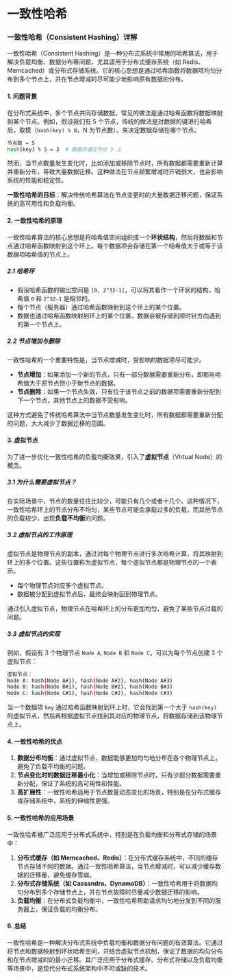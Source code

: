 # 一致性哈希

### **一致性哈希（Consistent Hashing）详解**

一致性哈希（Consistent Hashing）是一种分布式系统中常用的哈希算法，用于解决负载均衡、数据分布等问题，尤其适用于分布式缓存系统（如 Redis、Memcached）或分布式存储系统。它的核心思想是通过哈希函数将数据项均匀分布到多个节点上，并在节点增减时尽可能少地影响原有数据的分布。

#### **1. 问题背景**

在分布式系统中，多个节点共同存储数据，常见的做法是通过哈希函数将数据映射到某个节点。例如，假设我们有 5 个节点，传统的做法是对数据的键进行哈希后，取模（`hash(key) % N`，N 为节点数），来决定数据存储在哪个节点。

```bash
节点数 = 5
hash(key) % 5 = 3  # 数据存储在节点 3 上
```

然而，当节点数量发生变化时，比如添加或移除节点时，所有数据都需要重新计算并重新分布，导致大量数据迁移。这种做法在节点频繁增减时开销很大，也会影响系统的性能和稳定性。

**一致性哈希的目标**：解决传统哈希算法在节点变更时的大量数据迁移问题，保证系统的高可用性和负载均衡。

#### **2. 一致性哈希的原理**

一致性哈希算法的核心思想是将哈希值空间组织成一个**环状结构**，然后将数据和节点通过哈希函数映射到这个环上。每个数据项会存储在第一个哈希值大于或等于该数据项哈希值的节点上。

##### **2.1 哈希环**

- 假设哈希函数的输出空间是 `[0, 2^32-1]`，可以将其看作一个环状的结构，哈希值 `0` 和 `2^32-1` 是相邻的。
- 每个节点（服务器）通过哈希函数映射到这个环上的某个位置。
- 数据也通过哈希函数映射到环上的某个位置，数据会被存储到顺时针方向遇到的第一个节点上。

##### **2.2 节点增加与删除**

一致性哈希的一个重要特性是，当节点增减时，受影响的数据项尽可能少。

- **节点增加**：如果添加一个新的节点，只有一部分数据需要重新分布，即那些哈希值大于原节点但小于新节点的数据。
- **节点删除**：如果一个节点失效，只有位于该节点之前的数据项需要重新分配到下一个节点，其他节点上的数据不受影响。

这种方式避免了传统哈希算法中当节点数量发生变化时，所有数据都需要重新分配的问题，大大减少了数据迁移的范围。

#### **3. 虚拟节点**

为了进一步优化一致性哈希的负载均衡效果，引入了**虚拟节点**（Virtual Node）的概念。

##### **3.1 为什么需要虚拟节点？**

在实际场景中，节点的数量往往比较少，可能只有几个或者十几个。这种情况下，一致性哈希环上的节点分布不均匀，某些节点可能会承载过多的负载，而其他节点的负载较少，出现**负载不均衡**的问题。

##### **3.2 虚拟节点的工作原理**

虚拟节点是物理节点的副本，通过对每个物理节点进行多次哈希计算，将其映射到环上的多个位置。这些位置称为虚拟节点，每个虚拟节点都是物理节点的一个表示。

- 每个物理节点对应多个虚拟节点。
- 数据被分配到虚拟节点后，最终会映射回到物理节点。

通过引入虚拟节点，物理节点在哈希环上的分布更加均匀，避免了某些节点过载的问题。

##### **3.3 虚拟节点的实现**

例如，假设有 3 个物理节点 `Node A`, `Node B` 和 `Node C`，可以为每个节点创建 3 个虚拟节点：

```bash
虚拟节点：
Node A: hash(Node A#1), hash(Node A#2), hash(Node A#3)
Node B: hash(Node B#1), hash(Node B#2), hash(Node B#3)
Node C: hash(Node C#1), hash(Node C#2), hash(Node C#3)
```

当一个数据项 `key` 通过哈希函数映射到环上时，它会找到第一个大于 `hash(key)` 的虚拟节点，然后再根据虚拟节点找到其对应的物理节点，将数据存储到该物理节点上。

#### **4. 一致性哈希的优点**

1. **数据分布均衡**：通过虚拟节点，数据能够更加均匀地分布在各个物理节点上，避免了负载不均衡的问题。
2. **节点变化时的数据迁移最小化**：当增加或移除节点时，只有少部分数据需要重新分配，保证了系统的高可用性和性能。
3. **高扩展性**：一致性哈希适用于节点数量动态变化的场景，特别是在分布式缓存或存储系统中，系统的伸缩性更强。

#### **5. 一致性哈希的应用场景**

一致性哈希被广泛应用于分布式系统中，特别是在负载均衡和分布式存储的场景中：

1. **分布式缓存（如 Memcached、Redis）**：在分布式缓存系统中，不同的缓存节点存储不同的数据。通过一致性哈希算法，当节点增减时，可以减少缓存数据的迁移量，避免缓存雪崩。
2. **分布式存储系统（如 Cassandra、DynamoDB）**：一致性哈希用于将数据均匀分布到多个存储节点上，并在节点故障时尽量减少数据迁移的影响。
3. **负载均衡**：在分布式负载均衡中，一致性哈希帮助请求均匀地分发到不同的服务器上，保证负载的均衡分布。

#### **6. 总结**

一致性哈希是一种解决分布式系统中负载均衡和数据分布问题的有效算法。它通过将节点和数据映射到环状哈希空间，并结合虚拟节点机制，保证了数据的均匀分布和在节点增减时的最小迁移。其广泛应用于分布式缓存、分布式存储以及负载均衡等场景中，是现代分布式系统架构中不可或缺的技术。